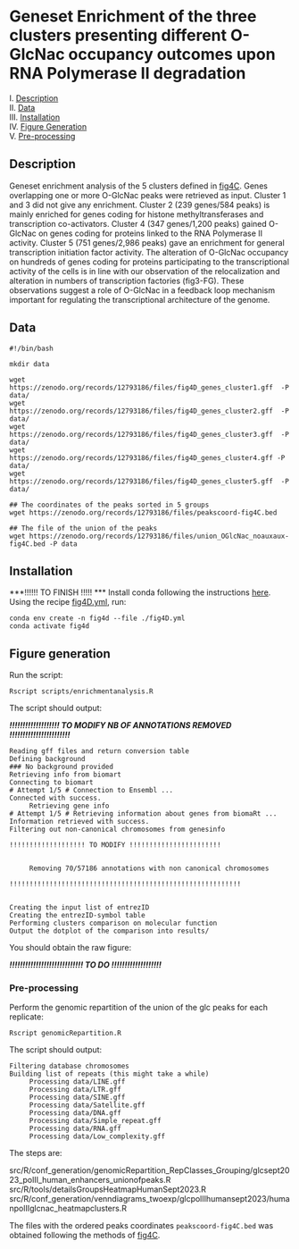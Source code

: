 # Geneset Enrichment of the three clusters presenting different O-GlcNac occupancy outcomes upon RNA Polymerase II degradation

I. [Description](#description)  
II. [Data](#data)  
III. [Installation](#installation)  
IV. [Figure Generation](#figure-generation)  
V. [Pre-processing](#pre-processing)  


## Description

Geneset enrichment analysis of the 5 clusters defined in [fig4C](../C/README.md). Genes overlapping one or more O-GlcNac peaks were retrieved as input. Cluster 1 and 3 did not give any enrichment. Cluster 2 (239 genes/584 peaks) is mainly enriched for genes coding for histone methyltransferases and transcription co-activators. Cluster 4 (347 genes/1,200 peaks) gained O-GlcNac on genes coding for proteins linked to the RNA Polymerase II activity. Cluster 5 (751 genes/2,986 peaks) gave an enrichment for general transcription initiation factor activity. The alteration of O-GlcNac occupancy on hundreds of genes coding for proteins participating to the transcriptional activity of the cells is in line with our observation of the relocalization and alteration in numbers of transcription factories (fig3-FG). These observations suggest a role of O-GlcNac in a feedback loop mechanism important for regulating the transcriptional architecture of the genome.

## Data

```
#!/bin/bash

mkdir data

wget https://zenodo.org/records/12793186/files/fig4D_genes_cluster1.gff  -P data/
wget https://zenodo.org/records/12793186/files/fig4D_genes_cluster2.gff  -P data/
wget https://zenodo.org/records/12793186/files/fig4D_genes_cluster3.gff  -P data/
wget https://zenodo.org/records/12793186/files/fig4D_genes_cluster4.gff -P data/
wget https://zenodo.org/records/12793186/files/fig4D_genes_cluster5.gff  -P data/

## The coordinates of the peaks sorted in 5 groups
wget https://zenodo.org/records/12793186/files/peakscoord-fig4C.bed

## The file of the union of the peaks
wget https://zenodo.org/records/12793186/files/union_OGlcNac_noauxaux-fig4C.bed -P data

```

## Installation

***!!!!!! TO FINISH !!!!! ***
Install conda following the instructions [here](https://conda.io/projects/conda/en/latest/user-guide/install/index.html). Using the recipe [fig4D.yml](fig4D.yml), run:

```
conda env create -n fig4d --file ./fig4D.yml
conda activate fig4d
```

## Figure generation

Run the script:

```
Rscript scripts/enrichmentanalysis.R
```

The script should output:

***!!!!!!!!!!!!!!!!!!! TO MODIFY NB OF ANNOTATIONS REMOVED !!!!!!!!!!!!!!!!!!!!!!!***
```
Reading gff files and return conversion table
Defining background
### No background provided
Retrieving info from biomart
Connecting to biomart
# Attempt 1/5 # Connection to Ensembl ... 
Connected with success.
	 Retrieving gene info
# Attempt 1/5 # Retrieving information about genes from biomaRt ...
Information retrieved with success.
Filtering out non-canonical chromosomes from genesinfo

!!!!!!!!!!!!!!!!!!! TO MODIFY !!!!!!!!!!!!!!!!!!!!!!!


	 Removing 70/57186 annotations with non canonical chromosomes

!!!!!!!!!!!!!!!!!!!!!!!!!!!!!!!!!!!!!!!!!!!!!!!!!!!!!!!!!!


Creating the input list of entrezID
Creating the entrezID-symbol table
Performing clusters comparison on molecular function
Output the dotplot of the comparison into results/
```

You should obtain the raw figure:

***!!!!!!!!!!!!!!!!!!!!!!!!!!!! TO DO !!!!!!!!!!!!!!!!!!!***


### Pre-processing


Perform the genomic repartition of the union of the glc peaks for each replicate:

```
Rscript genomicRepartition.R
```

The script should output:

```
Filtering database chromosomes
Building list of repeats (this might take a while)
     Processing data/LINE.gff
	 Processing data/LTR.gff
	 Processing data/SINE.gff
	 Processing data/Satellite.gff
	 Processing data/DNA.gff
	 Processing data/Simple_repeat.gff
	 Processing data/RNA.gff
	 Processing data/Low_complexity.gff

```


The steps are:

src/R/conf_generation/genomicRepartition_RepClasses_Grouping/glcsept2023_polII_human_enhancers_unionofpeaks.R
src/R/tools/detailsGroupsHeatmapHumanSept2023.R
src/R/conf_generation/venndiagrams_twoexp/glcpolIIhumansept2023/humanpolIIglcnac_heatmapclusters.R

The files with the ordered peaks coordinates `peakscoord-fig4C.bed` was obtained following the methods of [fig4C](../C/README.md).